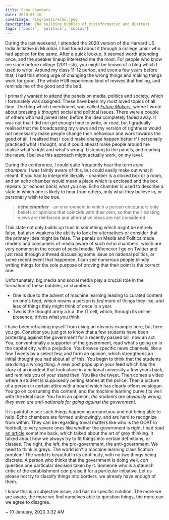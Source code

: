 ```yaml
---
title: Echo Chambers
date: 2020-01-10
coverImage: /img/posts/echo.jpeg
description: The building bubbles of misinformation and distrust
tags: ['posts', 'politics', 'social']
---
```


During the last weekend, I attended the 2020 version of the Harvard US India Initiative in Mumbai. I had found about it through a college junior who had applied for the same. After a quick lookup, it seemed worth attending once, and the speaker lineup interested me the most. For people who know me since before college (2011-ish), you might be known of a blog which I used to write. Around my class 11-12 period, and even a few years before that, I had this strong urge of changing the wrong things and making things work for good. The whole HUII experience kind of revives that feeling, and reminds me of the good and the bad.

I primarily wanted to attend the panels on media, politics and society, which I fortunately was assigned. These have been my most loved topics of all time. The blog which I mentioned, was called [_Future Makers_](https://fmchange.blogspot.com/), where I wrote about pressing (_I thought_) social and political issues. There were a couple of others who had joined later, before the idea completely faded away. It was not that I did not get enough time to write, or read, but I gradually realised that me broadcasting my views and my version of rightness would not necessarily make people change their behaviour and work towards the good of all. I realised that I could make change happen better if I personally practiced what I thought, and if could atleast make people around me realise what's right and what's wrong. Listening to the panels, and reading the news, I believe this approach might actually work, on my level.

During the conference, I could quite frequently hear the term _echo chambers_. I was faintly aware of this, but could easily make out what it meant. If you had to interprete literally - chamber is a closed box or a room, and an echo chamber would mean a place which is enclosed and the box repeats (or echoes back) what you say. Echo chamber is used to describe a state in which one is likely to hear from others, only what they believe in, or personally wish to be true.

> _**echo chamber**_ -
> an environment in which a person encounters only beliefs or opinions that coincide with their own, so that their existing views are reinforced and alternative ideas are not considered.

This state not only builds up trust in something which might be entirely false, but also weakens the ability to look for alternatives or consider that the primary idea might be false. The panels on Media and Politics made readers and consumers of media aware of such echo chambers, which are very common in the ocean of social media. Whenever I go on Twitter and just read through a thread discussing some issue on national politics, or some recent event that happened, I can see numerous people blindly writing things for the sole purpose of proving that their point is the correct one.

Unfortunately, big media and social media play a crucial role in the formation of these bubbles, or chambers.

-   One is due to the advent of machine learning leading to curated content on one's feed, which means a person is _fed_ more of things they like, and less of things they might think of once in a year.
-   Two is the thought army a.k.a. the IT cell, which, through its online presence, drives what you think.

I have been refraining myself from using an obvious example here, but here you go. Consider you just got to know that a few students have been protesting against the government for a recently passed bill, now an act. You, conventionally a supporter of the government, read what's going on in the capital city, with a prejudice. You browse specific news channels, like a few Tweets by a select few, and form an opinion, which strengthens an initial thought you had about all of this. You begin to think that the students are doing a wrong thing. A new post pops up in your feed which has the story of an incident that took place in a national university a few years back, and reminds you of your stand then. You like the tweet. Then comes a video where a student is supposedly pelting stones at the police. Then a picture of a person in certain attire with a board which has clearly offensive slogan. You go on consuming this content, and the machine learning curve fits well with the ideal case. You form an opinion, _the students are obviously wrong, they even are anti-nationals for going against the government_.

It is painful to see such things happening around you and not being able to help. Echo chambers are formed unknowingly, and are hard to recognize from within. They can be regarding trivial matters like who is the GOAT in football, to very severe ones like whether the government is right. I had read [an article](https://fs.blog/2016/06/value-grey-thinking/) sometime back, which talked about the art of grey thinking. It talked about how we always try to fit things into certain definitions, or classes. The right, the left, the pro-government, the anti-government. We need to think in greys. The world isn't a machine learning classification problem! The world is beautiful in its continuity, with no two things being discrete. A person who thinks that the government is doing well, _can_ question one particular decision taken by it. Someone who is a staunch critic of the establishment _can_ praise it for a particular initiative. Let us please not try to classify things into borders, we already have enough of them.

I know this is a subjective issue, and has no specific solution. The more we are aware, the more we find ourselves able to question things, the more can we agree to disagree.

~ 10 January, 2020 3:32 AM
